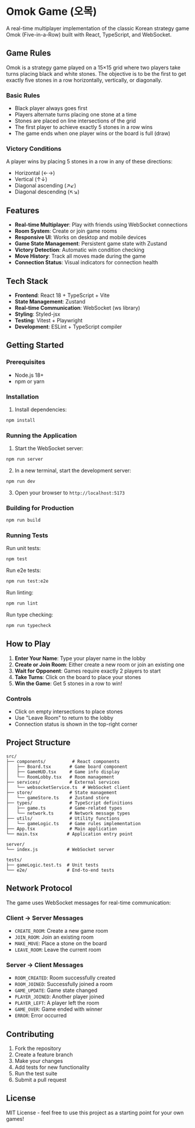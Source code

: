 # Omok Game (오목)

A real-time multiplayer implementation of the classic Korean strategy game Omok (Five-in-a-Row) built with React, TypeScript, and WebSocket.

## Game Rules

Omok is a strategy game played on a 15×15 grid where two players take turns placing black and white stones. The objective is to be the first to get exactly five stones in a row horizontally, vertically, or diagonally.

### Basic Rules
- Black player always goes first
- Players alternate turns placing one stone at a time
- Stones are placed on line intersections of the grid
- The first player to achieve exactly 5 stones in a row wins
- The game ends when one player wins or the board is full (draw)

### Victory Conditions
A player wins by placing 5 stones in a row in any of these directions:
- Horizontal (←→)
- Vertical (↑↓)
- Diagonal ascending (↗↙)
- Diagonal descending (↖↘)

## Features

- **Real-time Multiplayer**: Play with friends using WebSocket connections
- **Room System**: Create or join game rooms
- **Responsive UI**: Works on desktop and mobile devices
- **Game State Management**: Persistent game state with Zustand
- **Victory Detection**: Automatic win condition checking
- **Move History**: Track all moves made during the game
- **Connection Status**: Visual indicators for connection health

## Tech Stack

- **Frontend**: React 18 + TypeScript + Vite
- **State Management**: Zustand
- **Real-time Communication**: WebSocket (ws library)
- **Styling**: Styled-jsx
- **Testing**: Vitest + Playwright
- **Development**: ESLint + TypeScript compiler

## Getting Started

### Prerequisites

- Node.js 18+ 
- npm or yarn

### Installation

1. Install dependencies:
```bash
npm install
```

### Running the Application

1. Start the WebSocket server:
```bash
npm run server
```

2. In a new terminal, start the development server:
```bash
npm run dev
```

3. Open your browser to `http://localhost:5173`

### Building for Production

```bash
npm run build
```

### Running Tests

Run unit tests:
```bash
npm test
```

Run e2e tests:
```bash
npm run test:e2e
```

Run linting:
```bash
npm run lint
```

Run type checking:
```bash
npm run typecheck
```

## How to Play

1. **Enter Your Name**: Type your player name in the lobby
2. **Create or Join Room**: Either create a new room or join an existing one
3. **Wait for Opponent**: Games require exactly 2 players to start
4. **Take Turns**: Click on the board to place your stones
5. **Win the Game**: Get 5 stones in a row to win!

### Controls
- Click on empty intersections to place stones
- Use "Leave Room" to return to the lobby
- Connection status is shown in the top-right corner

## Project Structure

```
src/
├── components/          # React components
│   ├── Board.tsx       # Game board component
│   ├── GameHUD.tsx     # Game info display
│   └── RoomLobby.tsx   # Room management
├── services/           # External services
│   └── websocketService.ts  # WebSocket client
├── store/              # State management
│   └── gameStore.ts    # Zustand store
├── types/              # TypeScript definitions
│   ├── game.ts         # Game-related types
│   └── network.ts      # Network message types
├── utils/              # Utility functions
│   └── gameLogic.ts    # Game rules implementation
├── App.tsx             # Main application
└── main.tsx           # Application entry point

server/
└── index.js           # WebSocket server

tests/
├── gameLogic.test.ts  # Unit tests
└── e2e/               # End-to-end tests
```

## Network Protocol

The game uses WebSocket messages for real-time communication:

### Client → Server Messages
- `CREATE_ROOM`: Create a new game room
- `JOIN_ROOM`: Join an existing room  
- `MAKE_MOVE`: Place a stone on the board
- `LEAVE_ROOM`: Leave the current room

### Server → Client Messages
- `ROOM_CREATED`: Room successfully created
- `ROOM_JOINED`: Successfully joined a room
- `GAME_UPDATE`: Game state changed
- `PLAYER_JOINED`: Another player joined
- `PLAYER_LEFT`: A player left the room
- `GAME_OVER`: Game ended with winner
- `ERROR`: Error occurred

## Contributing

1. Fork the repository
2. Create a feature branch
3. Make your changes
4. Add tests for new functionality
5. Run the test suite
6. Submit a pull request

## License

MIT License - feel free to use this project as a starting point for your own games!

